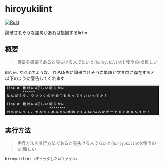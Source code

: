 # hiroyukilint
[![Rust](https://github.com/jiko21/hiroyukilint/actions/workflows/ci-test.yml/badge.svg)](https://github.com/jiko21/hiroyukilint/actions/workflows/ci-test.yml)

論破されそうな語句があれば指摘するlinter
## 概要
> 概要を概要であると見抜ける人でないと(`hiroyukilint`を使うのは)難しい

`明らかに`や`必ず`のような、ひろゆきに論破されそうな単語が文章中に存在すると以下のように警告してくれます

![実行結果](./assets/result.png)

## 実行方法
> 実行方法を実行方法であると見抜ける人でないと(`hiroyukilint`を使うのは)難しい

```bash
hiroyukilint <チェックしたいファイル>
```
